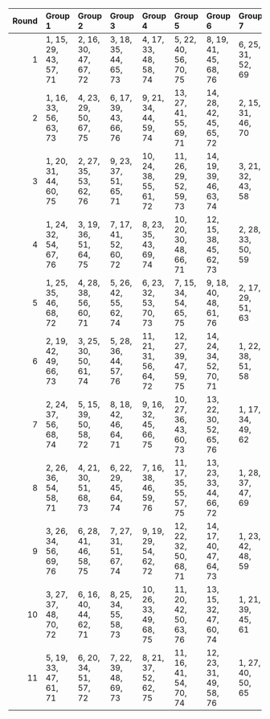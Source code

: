 |   Round | Group 1               | Group 2               | Group 3               | Group 4                | Group 5                | Group 6                | Group 7           | Group 8           | Group 9           | Group 10           | Group 11           | Group 12           | Group 13           | Group 14           |
|--------:|:----------------------|:----------------------|:----------------------|:-----------------------|:-----------------------|:-----------------------|:------------------|:------------------|:------------------|:-------------------|:-------------------|:-------------------|:-------------------|:-------------------|
|       1 | 1, 15, 29, 43, 57, 71 | 2, 16, 30, 47, 67, 72 | 3, 18, 35, 44, 65, 73 | 4, 17, 33, 48, 58, 74  | 5, 22, 40, 56, 70, 75  | 8, 19, 41, 45, 68, 76  | 6, 25, 31, 52, 69 | 7, 26, 37, 50, 66 | 9, 27, 38, 49, 64 | 10, 28, 34, 53, 63 | 11, 23, 36, 46, 61 | 12, 21, 42, 54, 60 | 13, 24, 39, 51, 62 | 14, 20, 32, 55, 59 |
|       2 | 1, 16, 33, 56, 63, 73 | 4, 23, 29, 50, 67, 75 | 6, 17, 39, 43, 66, 76 | 9, 21, 34, 44, 59, 74  | 13, 27, 41, 55, 69, 71 | 14, 28, 42, 45, 65, 72 | 2, 15, 31, 46, 70 | 3, 20, 38, 54, 68 | 5, 24, 35, 48, 64 | 7, 25, 36, 47, 62  | 8, 26, 32, 51, 61  | 10, 19, 40, 52, 58 | 11, 22, 37, 49, 60 | 12, 18, 30, 53, 57 |
|       3 | 1, 20, 31, 44, 60, 75 | 2, 27, 35, 53, 62, 76 | 9, 23, 37, 51, 65, 71 | 10, 24, 38, 55, 61, 72 | 11, 26, 29, 52, 59, 73 | 14, 19, 39, 46, 63, 74 | 3, 21, 32, 43, 58 | 4, 22, 42, 47, 57 | 5, 17, 30, 54, 69 | 6, 15, 36, 48, 68  | 7, 18, 33, 45, 70  | 8, 28, 40, 49, 67  | 12, 25, 41, 56, 66 | 13, 16, 34, 50, 64 |
|       4 | 1, 24, 32, 54, 67, 76 | 3, 19, 36, 51, 64, 75 | 7, 17, 41, 52, 60, 72 | 8, 23, 35, 43, 69, 74  | 10, 20, 30, 48, 66, 71 | 12, 15, 38, 45, 62, 73 | 2, 28, 33, 50, 59 | 4, 26, 39, 44, 70 | 5, 25, 29, 49, 65 | 6, 27, 42, 56, 61  | 9, 22, 31, 55, 63  | 11, 18, 34, 47, 68 | 13, 21, 40, 46, 57 | 14, 16, 37, 53, 58 |
|       5 | 1, 25, 35, 46, 68, 72 | 4, 28, 38, 56, 60, 71 | 5, 26, 42, 55, 62, 74 | 6, 23, 32, 53, 70, 73  | 7, 15, 34, 54, 65, 75  | 9, 18, 40, 48, 61, 76  | 2, 17, 29, 51, 63 | 3, 16, 39, 49, 57 | 8, 24, 31, 47, 66 | 10, 22, 41, 44, 67 | 11, 27, 30, 45, 58 | 12, 20, 33, 52, 64 | 13, 19, 37, 43, 59 | 14, 21, 36, 50, 69 |
|       6 | 2, 19, 42, 49, 66, 73 | 3, 25, 30, 50, 61, 74 | 5, 28, 36, 44, 57, 76 | 11, 21, 31, 56, 64, 72 | 12, 27, 39, 47, 59, 75 | 14, 24, 34, 52, 70, 71 | 1, 22, 38, 51, 58 | 4, 20, 41, 43, 62 | 6, 18, 37, 54, 63 | 7, 23, 40, 55, 68  | 8, 16, 29, 48, 60  | 9, 15, 33, 53, 69  | 10, 17, 32, 46, 65 | 13, 26, 35, 45, 67 |
|       7 | 2, 24, 37, 56, 68, 74 | 5, 15, 39, 50, 58, 72 | 8, 18, 42, 46, 64, 71 | 9, 16, 32, 45, 66, 75  | 10, 27, 36, 43, 60, 73 | 13, 22, 30, 52, 65, 76 | 1, 17, 34, 49, 62 | 3, 23, 41, 47, 63 | 4, 25, 40, 54, 59 | 6, 21, 33, 55, 67  | 7, 20, 29, 53, 61  | 11, 19, 38, 44, 69 | 12, 28, 35, 51, 70 | 14, 26, 31, 48, 57 |
|       8 | 2, 26, 36, 54, 58, 71 | 4, 21, 30, 51, 68, 73 | 6, 22, 29, 45, 64, 74 | 7, 16, 38, 46, 59, 76  | 11, 17, 35, 55, 57, 75 | 13, 23, 33, 44, 66, 72 | 1, 28, 37, 47, 69 | 3, 24, 40, 53, 60 | 5, 27, 32, 52, 63 | 8, 20, 39, 56, 65  | 9, 25, 42, 43, 70  | 10, 18, 31, 50, 62 | 12, 19, 34, 48, 67 | 14, 15, 41, 49, 61 |
|       9 | 3, 26, 34, 56, 69, 76 | 6, 28, 41, 46, 58, 75 | 7, 27, 31, 51, 67, 74 | 9, 19, 29, 54, 62, 72  | 12, 22, 32, 50, 68, 71 | 14, 17, 40, 47, 64, 73 | 1, 23, 42, 48, 59 | 2, 18, 39, 55, 60 | 4, 16, 35, 52, 61 | 5, 21, 38, 53, 66  | 8, 15, 30, 44, 63  | 10, 25, 37, 45, 57 | 11, 24, 33, 43, 65 | 13, 20, 36, 49, 70 |
|      10 | 3, 27, 37, 48, 70, 72 | 6, 16, 40, 44, 62, 71 | 8, 25, 34, 55, 58, 73 | 10, 26, 33, 49, 68, 75 | 11, 20, 42, 50, 63, 76 | 13, 15, 32, 47, 60, 74 | 1, 21, 39, 45, 61 | 2, 23, 38, 52, 57 | 4, 19, 31, 53, 65 | 5, 18, 41, 51, 59  | 7, 28, 30, 43, 64  | 9, 17, 36, 56, 67  | 12, 24, 29, 46, 69 | 14, 22, 35, 54, 66 |
|      11 | 5, 19, 33, 47, 61, 71 | 6, 20, 34, 51, 57, 72 | 7, 22, 39, 48, 69, 73 | 8, 21, 37, 52, 62, 75  | 11, 16, 41, 54, 70, 74 | 12, 23, 31, 49, 58, 76 | 1, 27, 40, 50, 65 | 2, 25, 32, 44, 64 | 3, 28, 29, 55, 66 | 4, 24, 36, 45, 63  | 9, 26, 30, 46, 60  | 10, 15, 35, 56, 59 | 13, 17, 42, 53, 68 | 14, 18, 38, 43, 67 |